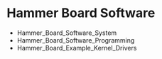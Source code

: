 # Hammer Board Software
* Hammer_Board_Software_System
* Hammer_Board_Software_Programming
* Hammer_Board_Example_Kernel_Drivers
